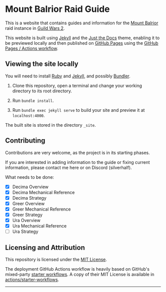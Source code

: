 # Mount Balrior Raid Guide

This is a website that contains guides and information for the [Mount Balrior](https://wiki.guildwars2.com/wiki/Mount_Balrior) raid instance in [Guild Wars 2](https://www.guildwars2.com).

This website is built using [Jekyll] and the [Just the Docs] theme, enabling it to be previewed locally and then published on [GitHub Pages] using the [GitHub Pages / Actions workflow].

## Viewing the site locally

You will need to install [Ruby](https://www.ruby-lang.org) and [Jekyll], and possibly [Bundler].

1.  Clone this repository, open a terminal and change your working directory to its root directory.

2.  Run `bundle install`.

3.  Run `bundle exec jekyll serve` to build your site and preview it at `localhost:4000`.

The built site is stored in the directory `_site`.

## Contributing

Contributions are very welcome, as the project is in its starting phases.

If you are interested in adding information to the guide or fixing current information, please contact me here or on Discord (silverhalf).

What needs to be done:
- [x] Decima Overview
- [x] Decima Mechanical Reference
- [x] Decima Strategy
- [x] Greer Overview
- [x] Greer Mechanical Reference
- [x] Greer Strategy
- [x] Ura Overview
- [x] Ura Mechanical Reference
- [ ] Ura Strategy

## Licensing and Attribution

This repository is licensed under the [MIT License].

The deployment GitHub Actions workflow is heavily based on GitHub's mixed-party [starter workflows]. A copy of their MIT License is available in [actions/starter-workflows].

----


[Jekyll]: https://jekyllrb.com
[Just the Docs]: https://just-the-docs.github.io/just-the-docs/
[GitHub Pages]: https://docs.github.com/en/pages
[GitHub Pages / Actions workflow]: https://github.blog/changelog/2022-07-27-github-pages-custom-github-actions-workflows-beta/
[Bundler]: https://bundler.io
[MIT License]: https://en.wikipedia.org/wiki/MIT_License
[starter workflows]: https://github.com/actions/starter-workflows/blob/main/pages/jekyll.yml
[actions/starter-workflows]: https://github.com/actions/starter-workflows/blob/main/LICENSE
